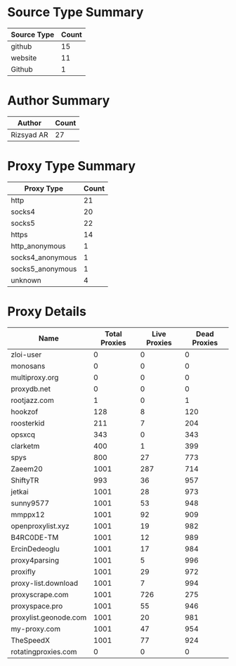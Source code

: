 # Source Type Summary

| Source Type | Count |
|-------------|-------|
| github | 15 |
| website | 11 |
| Github | 1 |


# Author Summary

| Author | Count |
|--------|-------|
| Rizsyad AR | 27 |


# Proxy Type Summary

| Proxy Type | Count |
|------------|-------|
| http | 21 |
| socks4 | 20 |
| socks5 | 22 |
| https | 14 |
| http_anonymous | 1 |
| socks4_anonymous | 1 |
| socks5_anonymous | 1 |
| unknown | 4 |


# Proxy Details

| Name | Total Proxies | Live Proxies | Dead Proxies |
|------|---------------|--------------|---------------|
| zloi-user | 0 | 0 | 0 |
| monosans | 0 | 0 | 0 |
| multiproxy.org | 0 | 0 | 0 |
| proxydb.net | 0 | 0 | 0 |
| rootjazz.com | 1 | 0 | 1 |
| hookzof | 128 | 8 | 120 |
| roosterkid | 211 | 7 | 204 |
| opsxcq | 343 | 0 | 343 |
| clarketm | 400 | 1 | 399 |
| spys | 800 | 27 | 773 |
| Zaeem20 | 1001 | 287 | 714 |
| ShiftyTR | 993 | 36 | 957 |
| jetkai | 1001 | 28 | 973 |
| sunny9577 | 1001 | 53 | 948 |
| mmppx12 | 1001 | 92 | 909 |
| openproxylist.xyz | 1001 | 19 | 982 |
| B4RC0DE-TM | 1001 | 12 | 989 |
| ErcinDedeoglu | 1001 | 17 | 984 |
| proxy4parsing | 1001 | 5 | 996 |
| proxifly | 1001 | 29 | 972 |
| proxy-list.download | 1001 | 7 | 994 |
| proxyscrape.com | 1001 | 726 | 275 |
| proxyspace.pro | 1001 | 55 | 946 |
| proxylist.geonode.com | 1001 | 20 | 981 |
| my-proxy.com | 1001 | 47 | 954 |
| TheSpeedX | 1001 | 77 | 924 |
| rotatingproxies.com | 0 | 0 | 0 |
